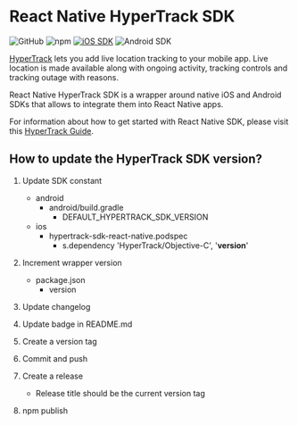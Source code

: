 # React Native HyperTrack SDK

![GitHub](https://img.shields.io/github/license/hypertrack/sdk-react-native.svg)
![npm](https://img.shields.io/npm/v/hypertrack-sdk-react-native.svg)
[![iOS SDK](https://img.shields.io/badge/iOS%20SDK-4.12.3-brightgreen.svg)](https://cocoapods.org/pods/HyperTrack)
![Android SDK](https://img.shields.io/badge/Android%20SDK-6.1.4-brightgreen.svg)

[HyperTrack](https://www.hypertrack.com) lets you add live location tracking to your mobile app. Live location is made available along with ongoing activity, tracking controls and tracking outage with reasons.

React Native HyperTrack SDK is a wrapper around native iOS and Android SDKs that allows to integrate them into React Native apps.

For information about how to get started with React Native SDK, please visit this [HyperTrack Guide](https://www.hypertrack.com/docs/install-sdk-react-native).

## How to update the HyperTrack SDK version?


1. Update SDK constant

    - android
        - android/build.gradle
             - DEFAULT_HYPERTRACK_SDK_VERSION 
    - ios
        - hypertrack-sdk-react-native.podspec
            - s.dependency 'HyperTrack/Objective-C', '**version**'

2. Increment wrapper version
    - package.json
        - version
  
3. Update changelog
4. Update badge in README.md
5. Create a version tag
6. Commit and push
7. Create a release
    - Release title should be the current version tag
9. npm publish
